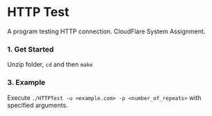 # HTTP Test
A program testing HTTP connection. CloudFlare System Assignment.

### 1. Get Started
Unzip folder, `cd` and then `make`

### 3. Example
Execute `./HTTPTest -u <example.com> -p <number_of_repeats>` with specified arguments.
